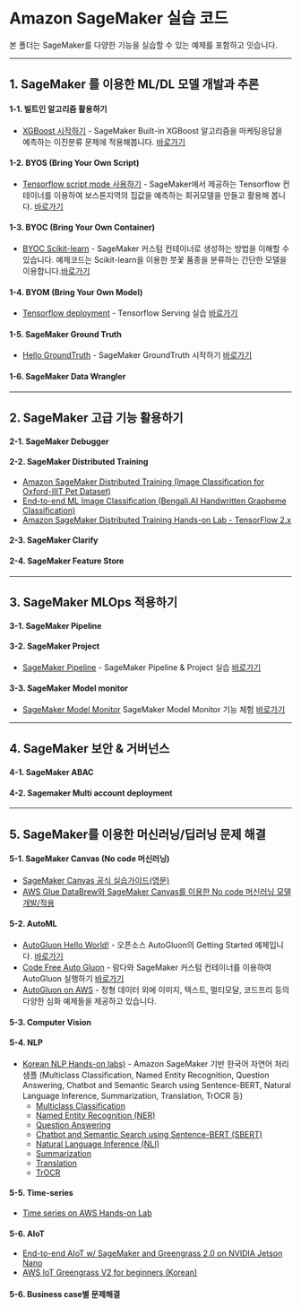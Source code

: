 # Amazon SageMaker 실습 코드

본 폴더는 SageMaker를 다양한 기능을 실습할 수 있는 예제를 포함하고 잇습니다.

---
## 1. SageMaker 를 이용한 ML/DL 모델 개발과 추론

#### 1-1. 빌트인 알고리즘 활용하기

- [XGBoost 시작하기](xgboost/Readme.md) - SageMaker Built-in XGBoost 알고리즘을 마케팅응답을 예측하는 이진분류 문제에 적용해봅니다. [바로가기](xgboost/Readme.md)

#### 1-2. BYOS (Bring Your Own Script)

- [Tensorflow script mode 사용하기](byos-tensorflow/Readme.md) - SageMaker에서 제공하는 Tensorflow 컨테이너를 이용하여 보스톤지역의 집값을 예측하는 회귀모델을 만들고 활용해 봅니다. [바로가기](byos-tensorflow/Readme.md) 

#### 1-3. BYOC (Bring Your Own Container)

- [BYOC Scikit-learn](byoc/scikit_bring_your_own/scikit_bring_your_own.ipynb) - SageMaker 커스텀 컨테이너로 생성하는 방법을 이해할 수 있습니다. 예제코드는 Scikit-learn을 이용한 붓꽃 품종을 분류하는 간단한 모델을 이용합니다.[바로가기](byoc/scikit_bring_your_own/scikit_bring_your_own.ipynb)

#### 1-4. BYOM (Bring Your Own Model)

- [Tensorflow deployment](tf-deploy/README.md) - Tensorflow Serving 실습 [바로가기](tf-deploy/README.md)

#### 1-5. SageMaker Ground Truth

- [Hello GroundTruth](hello-gt/README.md) - SageMaker GroundTruth 시작하기 [바로가기](hello-gt/README.md)

#### 1-6. SageMaker Data Wrangler

---

## 2. SageMaker 고급 기능 활용하기

#### 2-1. SageMaker Debugger

#### 2-2. SageMaker Distributed Training
- [Amazon SageMaker Distributed Training (Image Classification for Oxford-IIIT Pet Dataset)](https://github.com/aws-samples/sagemaker-distributed-training-pytorch-kr) 
- [End-to-end ML Image Classification (Bengali.AI Handwritten Grapheme Classification)](https://github.com/daekeun-ml/end-to-end-pytorch-on-sagemaker)
- [Amazon SageMaker Distributed Training Hands-on Lab - TensorFlow 2.x](https://github.com/daekeun-ml/sagemaker-distributed-training-tf2)

#### 2-3. SageMaker Clarify

#### 2-4. SageMaker Feature Store

---

## 3. SageMaker MLOps 적용하기

#### 3-1. SageMaker Pipeline

#### 3-2. SageMaker Project
- [SageMaker Pipeline](sm-pipeline/README.md) - SageMaker Pipeline & Project 실습 [바로가기](sm-pipeline/README.md)

#### 3-3. SageMaker Model monitor

- [SageMaker Model Monitor](model-monitor/SageMaker-ModelMonitoring.ipynb) SageMaker Model Monitor 기능 체험 [바로가기](model-monitor/SageMaker-ModelMonitoring.ipynb)

---
## 4. SageMaker 보안 & 거버넌스

#### 4-1. SageMaker ABAC

#### 4-2. Sagemaker Multi account deployment

---
## 5. SageMaker를 이용한 머신러닝/딥러닝 문제 해결

#### 5-1. SageMaker Canvas (No code 머신러닝)
- [SageMaker Canvas 공식 실습가이드(영문)](https://catalog.us-east-1.prod.workshops.aws/workshops/80ba0ea5-7cf9-4b8c-9d3f-1cd988b6c071/en-US/)
- [AWS Glue DataBrew와 SageMaker Canvas를 이용한 No code 머신러닝 모델 개발/적용](canvas-and-glue-databrew/Readme.md)

#### 5-2. AutoML
- [AutoGluon Hello World!](autogluon/autogluon_helloworld.ipynb) - 오픈소스 AutoGluon의 Getting Started 예제입니다. [바로가기](autogluon/autogluon_helloworld.ipynb)
- [Code Free Auto Gluon](autogluon/README.md) - 람다와 SageMaker 커스텀 컨테이너를 이용하여 AutoGluon 실행하기 [바로가기](autogluon/README.md)
- [AutoGluon on AWS](https://github.com/aws-samples/autogluon-on-aws) - 정형 데이터 외에 이미지, 텍스트, 멀티모달, 코드프리 등의 다양한 심화 예제들을 제공하고 있습니다.

#### 5-3. Computer Vision

#### 5-4. NLP

- [Korean NLP Hands-on labs)](https://github.com/aws-samples/sm-kornlp) - Amazon SageMaker 기반 한국어 자연어 처리 샘플 (Multiclass Classification, Named Entity Recognition, Question Answering, Chatbot and Semantic Search using Sentence-BERT, Natural Language Inference, Summarization, Translation, TrOCR 등)
    - [Multiclass Classification](https://github.com/aws-samples/sm-kornlp/tree/main/multiclass-classification)
    - [Named Entity Recognition (NER)](https://github.com/aws-samples/sm-kornlp/tree/main/named-entity-recognition)
    - [Question Answering](https://github.com/aws-samples/sm-kornlp/tree/main/question-answering)
    - [Chatbot and Semantic Search using Sentence-BERT (SBERT)](https://github.com/aws-samples/sm-kornlp/tree/main/sentence-bert-finetuning)
    - [Natural Language Inference (NLI)](https://github.com/aws-samples/sm-kornlp/tree/main/natural-language-inference)
    - [Summarization](https://github.com/aws-samples/sm-kornlp/tree/main/summarization)
    - [Translation](https://github.com/aws-samples/sm-kornlp/tree/main/translation)
    - [TrOCR](https://github.com/aws-samples/sm-kornlp/tree/main/trocr)    

#### 5-5. Time-series
- [Time series on AWS Hands-on Lab](https://github.com/daekeun-ml/time-series-on-aws-hol)

#### 5-6. AIoT 
- [End-to-end AIoT w/ SageMaker and Greengrass 2.0 on NVIDIA Jetson Nano](https://github.com/aws-samples/aiot-e2e-sagemaker-greengrass-v2-nvidia-jetson)
- [AWS IoT Greengrass V2 for beginners (Korean)](https://catalog.us-east-1.prod.workshops.aws/workshops/0b21ceb7-2108-4a82-9e76-4c56d4b52db5)

#### 5-6. Business case별 문제해결




